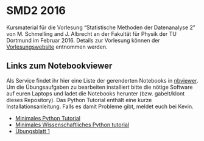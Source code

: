 # SMD2 2016
Kursmaterial für die Vorlesung “Statistische Methoden der Datenanalyse 2” von M. Schmelling and J. Albrecht an der Fakultät für Physik der TU Dortmund im Februar 2016. Details zur Vorlesung können der [Vorlesungswebsite](http://www.e5.physik.tu-dortmund.de/albrecht/lectures/data1516/) entnommen werden.

## Links zum Notebookviewer
Als Service findet ihr hier eine Liste der gerenderten Notebooks in [nbviewer](https://nbviewer.jupyter.org/).
Um die Übungsaufgaben zu bearbeiten installiert bitte die nötige Software auf euren Laptops und ladet die Notebooks herunter (bzw. gabelt/klont dieses Repository). Das Python Tutorial enthält eine kurze Installationsanleitung. Falls es damit Probleme gibt, meldet euch bei Kevin.

 * [Minimales Python Tutorial](https://nbviewer.jupyter.org/github/kdungs/teaching-SMD2-2016/tree/master/tutorials/Python%20Tutorial.ipynb)
 * [Minimales Wissenschaftliches Python tutorial](https://nbviewer.jupyter.org/github/kdungs/teaching-SMD2-2016/tree/master/tutorials/Wissenschaftliches%20Python%20Tutorial.ipynb)
 * [Übungsblatt 1](exercises/)
